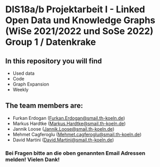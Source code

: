 # DIS18a/b Projektarbeit I - Linked Open Data und Knowledge Graphs (WiSe 2021/2022 und SoSe 2022) Group 1 / Datenkrake

## In this repository you will find 

- Used data
- Code
- Graph Expansion
- Weekly



## The team members are:
- Furkan Erdogan (Furkan.Erdogan@smail.th-koeln.de)
- Markus Hardtke (Markus.Hardtke@smail.th-koeln.de)
- Jannik Loose (Jannik.Loose@smail.th-koeln.de)
- Mehmet Cagferoglu (Mehmet.cagferoglu@smail.th-koeln.de)
- David Martini (David.Martini@smail.th-koeln.de)


### Bei Fragen bitte an die oben genannten Email Adressen melden! Vielen Dank!
